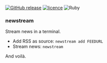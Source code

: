 [![GitHub release](https://img.shields.io/github/release/ctrlaltdev/newstream.svg?style=for-the-badge)](https://github.com/ctrlaltdev/newstream/releases)
[![licence](https://img.shields.io/github/license/ctrlaltdev/newstream.svg?style=for-the-badge)](https://github.com/ctrlaltdev/newstream/blob/master/LICENCE.md)
![Ruby](https://img.shields.io/badge/_-Ruby-B02B2C.svg?style=for-the-badge)

### newstream
Stream news in a terminal.

* Add RSS as source: `newstream add FEEDURL`
* Stream news: `newstream`

And voilà.

